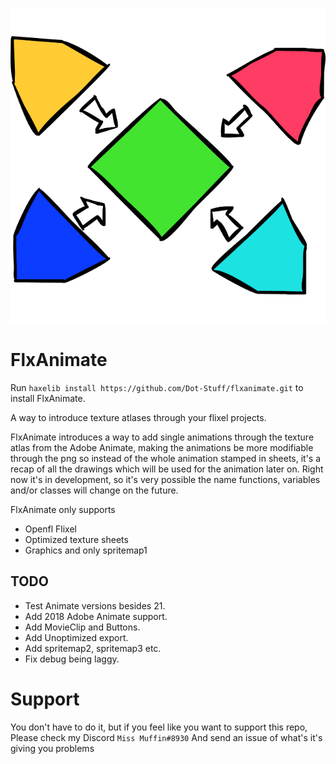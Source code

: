 ![](./logo.png)

# FlxAnimate

Run `haxelib install https://github.com/Dot-Stuff/flxanimate.git` to install FlxAnimate.

A way to introduce texture atlases through your flixel projects.

FlxAnimate introduces a way to add single animations through the texture atlas from the Adobe Animate, making the animations be more modifiable through the png so instead of the whole animation stamped in sheets, it's a recap of all the drawings which will be used for the animation later on.
Right now it's in development, so it's very possible the name functions, variables and/or classes will change on the future.

FlxAnimate only supports
  - Openfl Flixel
  - Optimized texture sheets
  - Graphics and only spritemap1

## TODO
* Test Animate versions besides 21.
* Add 2018 Adobe Animate support.
* Add MovieClip and Buttons.
* Add Unoptimized export.
* Add spritemap2, spritemap3 etc.
* Fix debug being laggy.

# Support
You don't have to do it, but if you feel like you want to support this repo, Please check my Discord `Miss Muffin#8930` And send an issue of what's it's giving you problems
